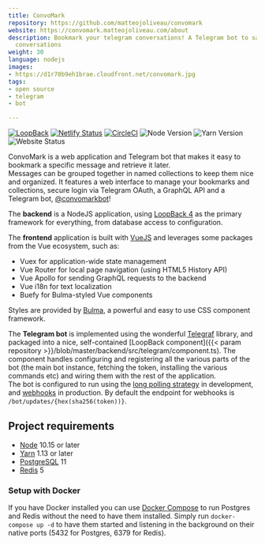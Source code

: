 ```yaml
---
title: ConvoMark
repository: https://github.com/matteojoliveau/convomark
website: https://convomark.matteojoliveau.com/about
description: Bookmark your telegram conversations! A Telegram bot to save your important
  conversations
weight: 30
language: nodejs
images:
- https://d1r70b9eh1brae.cloudfront.net/convomark.jpg
tags:
- open source
- telegram
- bot

---
```

[![LoopBack](https://github.com/strongloop/loopback-next/raw/master/docs/site/imgs/branding/Powered-by-LoopBack-Badge-(blue)-@2x.png)](http://loopback.io/)
[![Netlify Status](https://api.netlify.com/api/v1/badges/307b81de-0925-45c8-ab57-7401052d63f2/deploy-status)](https://app.netlify.com/sites/suspicious-pike-0e144f/deploys)
[![CircleCI](https://circleci.com/gh/MatteoJoliveau/convomark.svg?style=svg)](https://circleci.com/gh/MatteoJoliveau/convomark)
![Node Version](https://img.shields.io/badge/node-%5E10.15.0-brightgreen.svg)
![Yarn Version](https://img.shields.io/badge/yarn-%5E1.13.0-brightgreen.svg)
![Website Status](https://img.shields.io/website/https/convomark.matteojoliveau.com.svg)

ConvoMark is a web application and Telegram bot that makes it easy to bookmark a specific message and retrieve it later.  
Messages can be grouped together in named collections to keep them nice and organized.
It features a web interface to manage your bookmarks and collections, secure login via Telegram OAuth, a GraphQL API and a Telegram bot, [@convomarkbot](https://t.me/convomarkbot)!

The **backend** is a NodeJS application, using [LoopBack 4](https://loopback.io) as the primary framework for everything, from database access to configuration.

The **frontend** application is built with [VueJS](https://vuejs.org) and leverages some packages from the Vue ecosystem, such as:

- Vuex for application-wide state management
- Vue Router for local page navigation (using HTML5 History API)
- Vue Apollo for sending GraphQL requests to the backend
- Vue i18n for text localization
- Buefy for Bulma-styled Vue components

Styles are provided by [Bulma](https://bulma.io), a powerful and easy to use CSS component framework.

The **Telegram bot** is implemented using the wonderful [Telegraf](https://telegraf.js.org) library, and packaged into a nice, self-contained [LoopBack component]({{< param repository >}}/blob/master/backend/src/telegram/component.ts). The component handles configuring and registering all the various parts of the bot (the main bot instance, fetching the token, installing the various commands etc) and wiring them with the rest of the application.  
The bot is configured to run using the [long polling strategy](https://core.telegram.org/bots/api#getupdates) in development, and [webhooks](https://core.telegram.org/bots/api#setwebhook) in production. By default the endpoint for webhooks is `/bot/updates/{hex(sha256(token))}`.

## Project requirements

- [Node](https://nodejs.org) 10.15 or later
- [Yarn](https://yarnpkg.com) 1.13 or later
- [PostgreSQL](https://www.postgresql.org/) 11
- [Redis](https://redis.io) 5

### Setup with Docker

If you have Docker installed you can use [Docker Compose](https://docs.docker.com/compose/) to run Postgres and Redis without the need to have them installed. Simply run `docker-compose up -d` to have them started and listening in the background on their native ports (5432 for Postgres, 6379 for Redis).